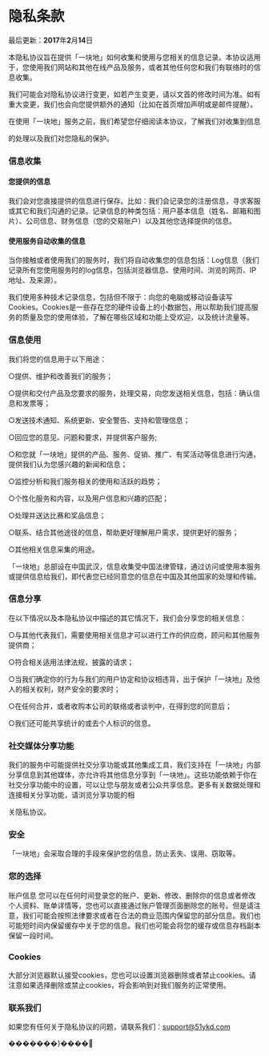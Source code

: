 # 隐私条款

最后更新：**2017**年**2**月**14**日



本隐私协议旨在提供「一块地」如何收集和使用与您相关的信息记录。本协议适用于，您使用我们网站和其他在线产品及服务，或者其他任何您和我们有联络时的信息收集。

我们可能会对隐私协议进行变更，如若产生变更，请以文首的修改时间为准。如有重大变更，我们也会向您提供额外的通知（比如在首页增加声明或是邮件提醒）。

在使用「一块地」服务之前，我们希望您仔细阅读本协议，了解我们对收集到信息

的处理以及我们对您隐私的保护。

### 信息收集

#### 您提供的信息

我们会对您直接提供的信息进行保存。比如：我们会记录您的注册信息，寻求客服或其它和我们沟通的记录。记录信息的种类包括：用户基本信息（姓名、邮箱和图片）、公司信息、财务信息（您的交易账户）以及其他您选择提供的信息。

#### 使用服务自动收集的信息

当你接触或者使用我们的服务时，我们将自动收集您的信息包括：Log信息（我们记录所有您使用服务时的log信息，包括浏览器信息、使用时间、浏览的网页、IP地址、及来源）。

我们使用多种技术记录信息，包括但不限于：向您的电脑或移动设备读写Cookies。Cookies是一些存在您的硬件设备上的小数据包，用以帮助我们提高服务的质量及您的使用体验，了解在哪些区域和功能上受欢迎，以及统计流量等。

### 信息使用

我们将您的信息用于以下用途：

○提供、维护和改善我们的服务；

○提供和交付产品及您要求的服务，处理交易，向您发送相关信息，包括：确认信息和发票等；

○发送技术通知、系统更新、安全警告、支持和管理信息；

○回应您的意见、问题和要求，并提供客户服务;

○和您就「一块地」提供的产品、服务、促销、推广、有奖活动等信息进行沟通，提供我们认为您感兴趣的新闻和信息；

○监控分析和我们服务相关的使用和活跃的趋势；

○个性化服务和内容，以及用户信息和兴趣的匹配；

○处理并送达比赛和奖品信息；

○联系、结合其他途径的信息，帮助更好理解用户需求，提供更好的服务；

○其他相关信息采集的用途。

「一块地」总部设在中国武汉，信息收集受中国法律管辖，通过访问或使用本服务或提供信息给我们，即代表您已经同意您的信息在中国及其他国家的处理和传输。

### 信息分享

在以下情况以及本隐私协议中描述的其它情况下，我们会分享您的相关信息：

○与其他代表我们，需要使用相关信息才可以进行工作的供应商，顾问和其他服务提供商；

○符合相关适用法律法规，披露的请求；

○当我们确定你的行为与我们的用户协定和协议相违背，出于保护「一块地」及他人的相关权利，财产安全的要求时；

○在任何合并，或者收购本公司的联络或者谈判中，在得到您的同意后；

○我们还可能共享统计的或去个人标识的信息。

### 社交媒体分享功能

我们的服务中可能提供社交分享功能或其他集成工具，我们支持在「一块地」内部分享信息到其他媒体，亦允许将其他信息分享到「一块地」。这些功能依赖于你在社交分享功能中的设置，可以让您与朋友或者公众共享信息。更多有关数据处理和连接相关分享功能，请浏览分享功能的相

关隐私协议。

### 安全

「一块地」会采取合理的手段来保护您的信息，防止丢失、误用、窃取等。

### 您的选择

账户信息 您可以在任何时间登录您的账户、更新、修改、删除你的信息或者修改个人资料、账单详情等，您也可以直接通过账户管理页面删除您的账号。但是请注意，我们可能会按照法律要求或者在合法的商业范围内保留您的部分信息。我们也可能短时间内保留缓存中关于您的信息。我们也可能会将您的缓存或信息存档副本保留一段时间。

### Cookies

大部分浏览器默认接受cookies，您也可以设置浏览器删除或者禁止cookies。请注意如果选择删除或禁止cookies，将会影响到对我们服务的正常使用。

### 联系我们

如果您有任何关于隐私协议的问题，请联系我们：support@51ykd.com

 �������}����

